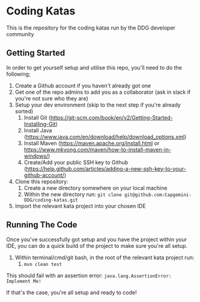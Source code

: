 # Coding Katas

This is the repository for the coding katas run by the DDG developer community

## Getting Started

In order to get yourself setup and utilise this repo, you'll need to do the following;

1. Create a Github account if you haven't already got one
2. Get one of the repo admins to add you as a collaborator (ask in slack if you're not sure who they are)
3. Setup your dev environment (skip to the next step if you're already sorted)
   1. Install Git (https://git-scm.com/book/en/v2/Getting-Started-Installing-Git)
   2. Install Java (https://www.java.com/en/download/help/download_options.xml)
   3. Install Maven (https://maven.apache.org/install.html or https://www.mkyong.com/maven/how-to-install-maven-in-windows/)
   4. Create/Add your public SSH key to Github (https://help.github.com/articles/adding-a-new-ssh-key-to-your-github-account/)
4. Clone this repository:
   1. Create a new directory somewhere on your local machine
   2. Within the new directory run: `git clone git@github.com:Capgemini-DDG/coding-katas.git`
5. Import the relevant kata project into your chosen IDE
   
## Running The Code

Once you've successfully got setup and you have the project within your IDE, you can do a quick build of the project to make sure you're all setup.

1. Within terminal/cmd/git bash, in the root of the relevant kata project run:
   1. `mvn clean test`
   
This should fail with an assertion error: `java.lang.AssertionError: Implement Me!`

If that's the case, you're all setup and ready to code!
   
